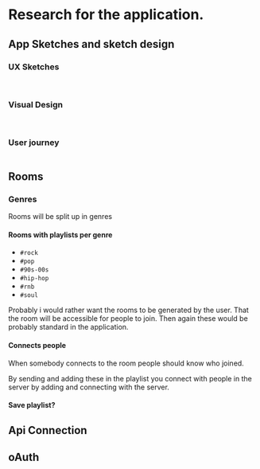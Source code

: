 # Research for the application.

## App Sketches and sketch design

### UX Sketches

![]()
![]()

### Visual Design

![]()
![]()
![]()
![]()

### User journey

![]()

## Rooms


### Genres
Rooms will be split up in genres

#### Rooms with playlists per genre
* `#rock`
* `#pop`
* `#90s-00s`
* `#hip-hop`
* `#rnb`
* `#soul`

Probably i would rather want the rooms to be generated by the user. That the room will be accessible for people to join. Then again these would be probably standard in the application.

#### Connects people
When somebody connects to the room people should know who joined. 

By sending and adding these in the playlist you connect with people in the server by adding and connecting with the server.

#### Save playlist?


## Api Connection

## oAuth